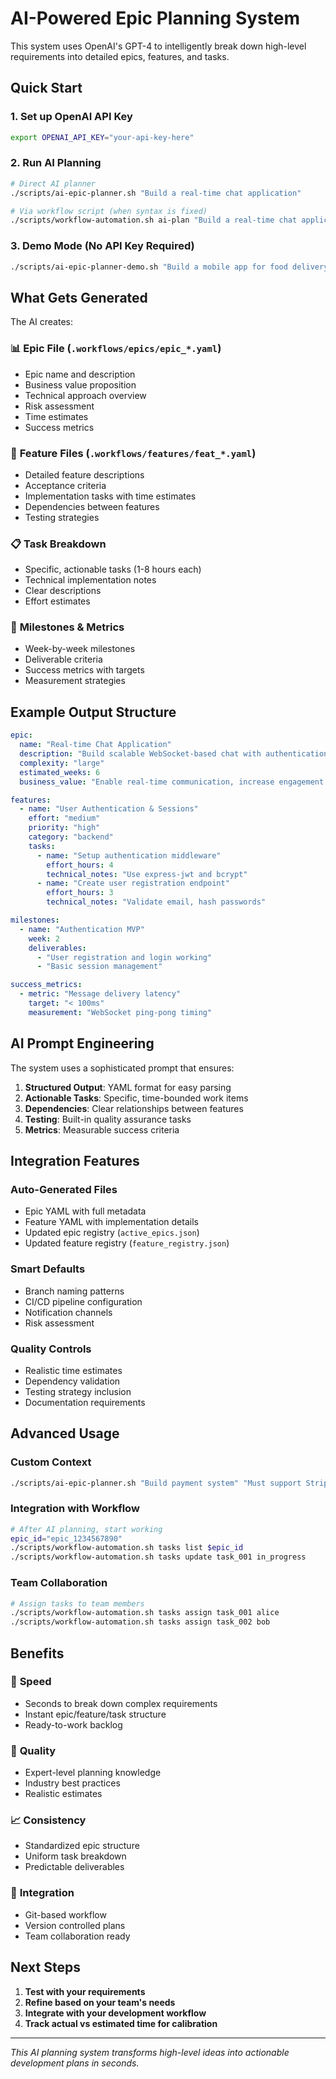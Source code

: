 # AI-Powered Epic Planning System

This system uses OpenAI's GPT-4 to intelligently break down high-level requirements into detailed epics, features, and tasks.

## Quick Start

### 1. Set up OpenAI API Key
```bash
export OPENAI_API_KEY="your-api-key-here"
```

### 2. Run AI Planning
```bash
# Direct AI planner
./scripts/ai-epic-planner.sh "Build a real-time chat application"

# Via workflow script (when syntax is fixed)
./scripts/workflow-automation.sh ai-plan "Build a real-time chat application"
```

### 3. Demo Mode (No API Key Required)
```bash
./scripts/ai-epic-planner-demo.sh "Build a mobile app for food delivery"
```

## What Gets Generated

The AI creates:

### 📊 **Epic File** (`.workflows/epics/epic_*.yaml`)
- Epic name and description
- Business value proposition
- Technical approach overview
- Risk assessment
- Time estimates
- Success metrics

### 🔧 **Feature Files** (`.workflows/features/feat_*.yaml`)
- Detailed feature descriptions
- Acceptance criteria
- Implementation tasks with time estimates
- Dependencies between features
- Testing strategies

### 📋 **Task Breakdown**
- Specific, actionable tasks (1-8 hours each)
- Technical implementation notes
- Clear descriptions
- Effort estimates

### 🎯 **Milestones & Metrics**
- Week-by-week milestones
- Deliverable criteria
- Success metrics with targets
- Measurement strategies

## Example Output Structure

```yaml
epic:
  name: "Real-time Chat Application"
  description: "Build scalable WebSocket-based chat with authentication"
  complexity: "large"
  estimated_weeks: 6
  business_value: "Enable real-time communication, increase engagement 40%"

features:
  - name: "User Authentication & Sessions"
    effort: "medium"
    priority: "high"
    category: "backend"
    tasks:
      - name: "Setup authentication middleware"
        effort_hours: 4
        technical_notes: "Use express-jwt and bcrypt"
      - name: "Create user registration endpoint"
        effort_hours: 3
        technical_notes: "Validate email, hash passwords"

milestones:
  - name: "Authentication MVP"
    week: 2
    deliverables:
      - "User registration and login working"
      - "Basic session management"

success_metrics:
  - metric: "Message delivery latency"
    target: "< 100ms"
    measurement: "WebSocket ping-pong timing"
```

## AI Prompt Engineering

The system uses a sophisticated prompt that ensures:

1. **Structured Output**: YAML format for easy parsing
2. **Actionable Tasks**: Specific, time-bounded work items
3. **Dependencies**: Clear relationships between features
4. **Testing**: Built-in quality assurance tasks
5. **Metrics**: Measurable success criteria

## Integration Features

### Auto-Generated Files
- Epic YAML with full metadata
- Feature YAML with implementation details
- Updated epic registry (`active_epics.json`)
- Updated feature registry (`feature_registry.json`)

### Smart Defaults
- Branch naming patterns
- CI/CD pipeline configuration
- Notification channels
- Risk assessment

### Quality Controls
- Realistic time estimates
- Dependency validation
- Testing strategy inclusion
- Documentation requirements

## Advanced Usage

### Custom Context
```bash
./scripts/ai-epic-planner.sh "Build payment system" "Must support Stripe, handle subscriptions, PCI compliant"
```

### Integration with Workflow
```bash
# After AI planning, start working
epic_id="epic_1234567890"
./scripts/workflow-automation.sh tasks list $epic_id
./scripts/workflow-automation.sh tasks update task_001 in_progress
```

### Team Collaboration
```bash
# Assign tasks to team members
./scripts/workflow-automation.sh tasks assign task_001 alice
./scripts/workflow-automation.sh tasks assign task_002 bob
```

## Benefits

### 🚀 **Speed**
- Seconds to break down complex requirements
- Instant epic/feature/task structure
- Ready-to-work backlog

### 🎯 **Quality**
- Expert-level planning knowledge
- Industry best practices
- Realistic estimates

### 📈 **Consistency**
- Standardized epic structure
- Uniform task breakdown
- Predictable deliverables

### 🔄 **Integration**
- Git-based workflow
- Version controlled plans
- Team collaboration ready

## Next Steps

1. **Test with your requirements**
2. **Refine based on your team's needs**
3. **Integrate with your development workflow**
4. **Track actual vs estimated time for calibration**

---

*This AI planning system transforms high-level ideas into actionable development plans in seconds.*